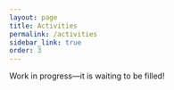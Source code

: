 ```yaml
---
layout: page
title: Activities
permalink: /activities
sidebar_link: true
order: 3
---
```


Work in progress—it is waiting to be filled!
